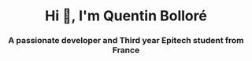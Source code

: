 <h1 align="center">Hi 👋, I'm Quentin Bolloré</h1>
<h3 align="center">A passionate developer and Third year Epitech student from France</h3>


